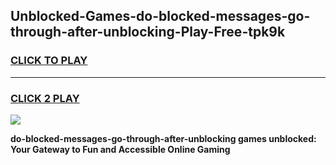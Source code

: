 
## Unblocked-Games-do-blocked-messages-go-through-after-unblocking-Play-Free-tpk9k
<h3>
<a href="https://premium76.site?title=do-blocked-messages-go-through-after-unblocking&ref=10A">CLICK TO PLAY</a></h3>
<hr>

<h3>
<a href="https://premium76.site?title=do-blocked-messages-go-through-after-unblocking&ref=10A">CLICK 2 PLAY</a>
  
</h3>

<a href="https://premium76.site?title=do-blocked-messages-go-through-after-unblocking&ref=10A"><img src="https://clearcache.store/games.png"></a>


**do-blocked-messages-go-through-after-unblocking games unblocked: Your Gateway to Fun and Accessible Online Gaming**
